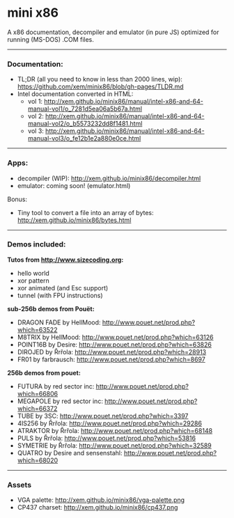 mini x86
==

A x86 documentation, decompiler and emulator (in pure JS) optimized for running (MS-DOS) .COM files.

---

### Documentation:

- TL;DR (all you need to know in less than 2000 lines, wip): https://github.com/xem/minix86/blob/gh-pages/TLDR.md
- Intel documentation converted in HTML:
  - vol 1: http://xem.github.io/minix86/manual/intel-x86-and-64-manual-vol1/o_7281d5ea06a5b67a.html
  - vol 2: http://xem.github.io/minix86/manual/intel-x86-and-64-manual-vol2/o_b5573232dd8f1481.html
  - vol 3: http://xem.github.io/minix86/manual/intel-x86-and-64-manual-vol3/o_fe12b1e2a880e0ce.html

---

### Apps:

- decompiler (WIP): http://xem.github.io/minix86/decompiler.html
- emulator: coming soon! (emulator.html)

Bonus:

- Tiny tool to convert a file into an array of bytes: http://xem.github.io/minix86/bytes.html

---

### Demos included:

**Tutos from http://www.sizecoding.org:**

- hello world
- xor pattern
- xor animated (and Esc support)
- tunnel (with FPU instructions)

**sub-256b demos from Pouët:**

- DRAGON FADE by HellMood: http://www.pouet.net/prod.php?which=63522
- M8TRIX by HellMood: http://www.pouet.net/prod.php?which=63126
- POINT16B by Desire: http://www.pouet.net/prod.php?which=63826
- DIROJED by Řrřola: http://www.pouet.net/prod.php?which=28913
- FR01 by farbrausch: http://www.pouet.net/prod.php?which=8697

**256b demos from pouet:**

- FUTURA by red sector inc: http://www.pouet.net/prod.php?which=66806
- MEGAPOLE by red sector inc: http://www.pouet.net/prod.php?which=66372
- TUBE by 3SC: http://www.pouet.net/prod.php?which=3397
- 4IS256 by Řrřola: http://www.pouet.net/prod.php?which=29286
- ATRAKTOR by Řrřola: http://www.pouet.net/prod.php?which=68148
- PULS by Řrřola: http://www.pouet.net/prod.php?which=53816
- SYMETRIE by Řrřola: http://www.pouet.net/prod.php?which=32589
- QUATRO by Desire and sensenstahl: http://www.pouet.net/prod.php?which=68020

---

### Assets

- VGA palette: http://xem.github.io/minix86/vga-palette.png
- CP437 charset: http://xem.github.io/minix86/cp437.png